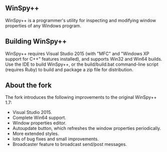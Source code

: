 WinSpy++
--------

WinSpy++ is a programmer's utility for inspecting and modifying window properties of any Windows program.

Building WinSpy++
-----------------

WinSpy++ requires Visual Studio 2015 (with "MFC" and "Windows XP support for C++" features installed), and supports Win32 and Win64 builds. Use the IDE to build WinSpy++, or the build/build.bat command-line script (requires Ruby) to build and package a zip file for distribution.

About the fork
--------------

The fork introduces the following improvements to the original WinSpy++ 1.7:

* Visual Studio 2015.
* Complete Win64 support.
* Window properties editor.
* Autoupdate button, which refreshes the window properties periodically.
* More extended styles.
* lots of bug fixes and small improvements.
* Broadcaster feature to broadcast send/post messages.
